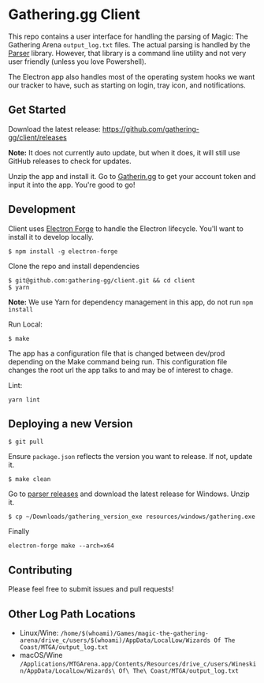 # Gathering.gg Client #

This repo contains a user interface for handling the parsing of Magic: The
Gathering Arena `output_log.txt` files. The actual parsing is handled by the
[Parser](https://github.com/gathering-gg/parser) library. However, that library
is a command line utility and not very user friendly (unless you love
Powershell).

The Electron app also handles most of the operating system hooks we want our
tracker to have, such as starting on login, tray icon, and notifications.

## Get Started ##
Download the latest release: https://github.com/gathering-gg/client/releases

**Note:** It does not currently auto update, but when it does, it will still
use GitHub releases to check for updates.

Unzip the app and install it. Go to [Gatherin.gg](https://gathering.gg) to get
your account token and input it into the app. You're good to go!

## Development ##
Client uses [Electron Forge](https://electronforge.io/) to handle the Electron lifecycle. You'll want to install it to develop locally.

```
$ npm install -g electron-forge
```

Clone the repo and install dependencies
```
$ git@github.com:gathering-gg/client.git && cd client
$ yarn
```
**Note:** We use Yarn for dependency management in this app, do not run `npm install`

Run Local:
```
$ make
```

The app has a configuration file that is changed between dev/prod depending on the Make command being run. This configuration file changes the root url the app talks to and may be of interest to chage.

Lint:
```
yarn lint
```

## Deploying a new Version ##
```
$ git pull
```
Ensure `package.json` reflects the version you want to release. If not, update it.
```
$ make clean
```
Go to [parser releases](https://github.com/gathering-gg/parser/releases) and download the latest release for Windows. Unzip it.
```
$ cp ~/Downloads/gathering_version_exe resources/windows/gathering.exe
```
Finally
```
electron-forge make --arch=x64
```


## Contributing ##
Please feel free to submit issues and pull requests!

## Other Log Path Locations
* Linux/Wine: `/home/$(whoami)/Games/magic-the-gathering-arena/drive_c/users/$(whoami)/AppData/LocalLow/Wizards Of The Coast/MTGA/output_log.txt`
* macOS/Wine `/Applications/MTGArena.app/Contents/Resources/drive_c/users/Wineskin/AppData/LocalLow/Wizards\ Of\ The\ Coast/MTGA/output_log.txt`
